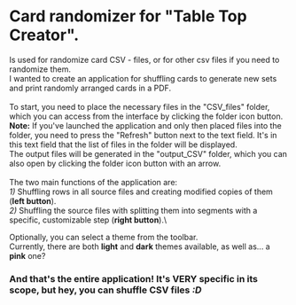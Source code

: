# Card randomizer for "Table Top Creator".
Is used for randomize card CSV - files, or for other csv files if you need to randomize them.\
I wanted to create an application for shuffling cards to generate new sets and print randomly arranged cards in a PDF.\
\
To start, you need to place the necessary files in the "CSV_files" folder, which you can access from the interface by clicking the folder icon button.\
**Note:** If you've launched the application and only then placed files into the folder, you need to press the "Refresh" button next to the text field. It's in this text field that the list of files in the folder will be displayed.
\
The output files will be generated in the "output_CSV" folder, which you can also open by clicking the folder icon button with an arrow.\
\
The two main functions of the application are:\
*1)* Shuffling rows in all source files and creating modified copies of them (**left button**).\
*2)* Shuffling the source files with splitting them into segments with a specific, customizable step (**right button**).\


Optionally, you can select a theme from the toolbar.\
Currently, there are both **light** and **dark** themes available, as well as... a **pink** one?


### And that's the entire application! It's VERY specific in its scope, but hey, you can shuffle CSV files *:D*
